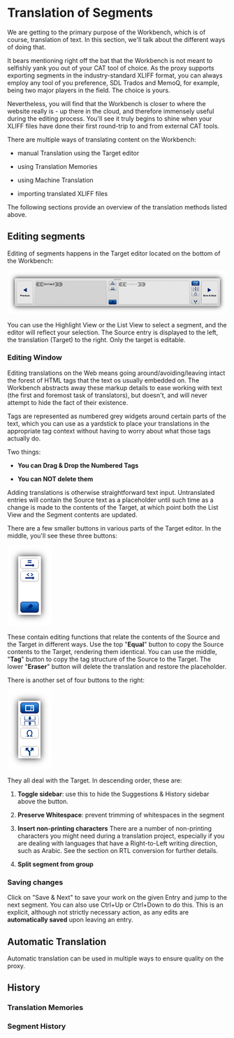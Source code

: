 # Translation of Segments

We are getting to the primary purpose of the Workbench, which is of
course, translation of text. In this section, we'll talk about the
different ways of doing that.

It bears mentioning right off the bat that the Workbench is not meant
to selfishly yank you out of your CAT tool of choice. As the proxy
supports exporting segments in the industry-standard XLIFF format, you
can always employ any tool of you preference, SDL Trados and MemoQ,
for example, being two major players in the field. The choice is
yours.

Nevertheless, you will find that the Workbench is closer to where the
website really is - up there in the cloud, and therefore immensely
useful during the editing process. You'll see it truly begins to shine
when your XLIFF files have done their first round-trip to and from
external CAT tools.

There are multiple ways of translating content on the Workbench:

- manual Translation using the Target editor

- using Translation Memories

- using Machine Translation

- importing translated XLIFF files

The following sections provide an overview of the translation methods
listed above.

## Editing segments

Editing of segments happens in the Target editor located on the bottom
of the Workbench:

![Editing window](/img/workbench/target_editor.png)

You can use the Highlight View or the List View to select a segment,
and the editor will reflect your selection. The Source entry is
displayed to the left, the translation (Target) to the right. Only the
target is editable.

### Editing Window

Editing translations on the Web means going around/avoiding/leaving
intact the forest of HTML tags that the text os usually embedded
on. The Workbench abstracts away these markup details to ease working
with text (the first and foremost task of translators), but doesn't,
and will never attempt to hide the fact of their existence.

Tags are represented as numbered grey widgets around certain parts of
the text, which you can use as a yardstick to place your translations
in the appropriate tag context without having to worry about what
those tags actually do.

Two things:

- **You can Drag & Drop the Numbered Tags**

- **You can NOT delete them**

Adding translations is otherwise straightforward text
input. Untranslated entries will contain the Source text as a
placeholder until such time as a change is made to the contents of the
Target, at which point both the List View and the Segment contents are
updated.

There are a few smaller buttons in various parts of the Target
editor. In the middle, you'll see these three buttons:

![Source-and-Target Edits](/img/workbench/st_edit_buttons.png)

These contain editing functions that relate the contents of the Source
and the Target in different ways. Use the top "**Equal**" button to
copy the Source contents to the Target, rendering them identical. You
can use the middle, "**Tag**" button to copy the tag structure of the
Source to the Target. The lower "**Eraser**" button will delete the
translation and restore the placeholder.

There is another set of four buttons to the right:

![Target Editing Buttons](/img/workbench/t_edit_buttons.png)

They all deal with the Target. In descending order, these are:

1. **Toggle sidebar**: use this to hide the Suggestions & History
   sidebar above the button.

2. **Preserve Whitespace**: prevent trimming of whitespaces in the
   segment

3. **Insert non-printing characters** There are a number of
   non-printing characters you might need during a translation
   project, especially if you are dealing with languages that have a
   Right-to-Left writing direction, such as Arabic. See the section on
   RTL conversion for further details.

4. **Split segment from group**

### Saving changes

Click on "Save & Next" to save your work on the given Entry and jump
to the next segment. You can also use Ctrl+Up or Ctrl+Down to do
this. This is an explicit, although not strictly necessary action, as
any edits are **automatically saved** upon leaving an entry.

## Automatic Translation

Automatic translation can be used in multiple ways to ensure quality
on the proxy.

## History

### Translation Memories

### Segment History
